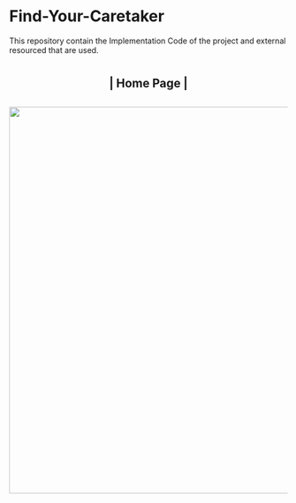 # Find-Your-Caretaker
This repository contain the Implementation Code of the project and external resourced that are used.
# <h2 align="center">| Home Page |<h2>
<img align="center" src="https://github.com/motasimmakki/Find-Your-Caretaker/blob/master/Homepage.png" width="800" height="700"/>
